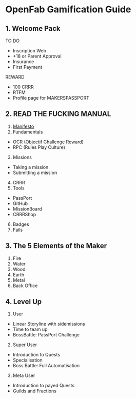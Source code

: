 # OpenFab Gamification Guide

## 1. Welcome Pack

TO DO

-	Inscription Web
-	+18 or Parent Approval
-	Insurance
-	First Payment

REWARD

-	100 CRRR
-	RTFM 
-	Profile page for MAKERSPASSPORT

## 2. READ THE FUCKING MANUAL

1.	[Manifesto](https://github.com/openfab-lab/openfab/blob/master/Gamification/Manifesto%20v.01.md)
2.	Fundamentals
 * OCR (Objectif Challenge Reward)
 * RPC (Rules Play Culture)
3.	Missions
 * Taking a mission
 * Submitting a mission
4.	CRRR
5.	Tools
  * PassPort
  * GitHub
  * MissionBoard
  * CRRRShop
6.	Badges
7.	Fails

## 3. The 5 Elements of the Maker

1.	Fire
2.	Water
3.	Wood
4.	Earth
5.	Metal
6.	Back Office

## 4. Level Up

1.	User
  * Linear Storyline with sidemissions
  * Time to team up
  * BossBattle: PassPort Challenge
2.	Super User
  * Introduction to Quests
  * Specialisation 
  * Boss Battle: Full Automatisation
3.	Meta User
  * Introduction to payed Quests
  * Guilds and Fractions
